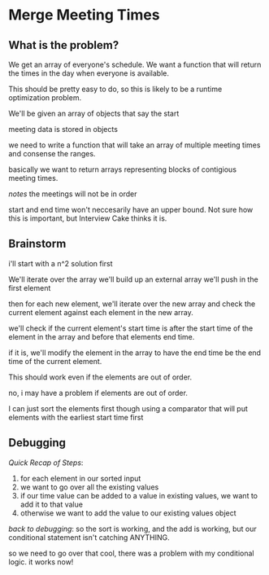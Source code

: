 # Merge Meeting Times

## What is the problem?

We get an array of everyone's schedule.
We want a function that will return the times in the day when everyone is available.

This should be pretty easy to do, so this is likely to be a runtime optimization problem.

We'll be given an array of objects that say the start

meeting data is stored in objects

we need to write a function that will take an array of multiple meeting times and consense the ranges.

basically we want to return arrays representing blocks of contigious meeting times.

_notes_ the meetings will not be in order

start and end time won't neccesarily have an upper bound. Not sure how this is important, but Interview Cake thinks it is.

## Brainstorm

i'll start with a n^2 solution first

We'll iterate over the array
we'll build up an external array
we'll push in the first element

then for each new element, we'll iterate over the new array and check the current element against each element in the new array.

we'll check if the current element's start time is after the start time of the element in the array and before that elements end time.

if it is, we'll modify the element in the array to have the end time be the end time of the current element.

This should work even if the elements are out of order.

no, i may have a problem if elements are out of order.

I can just sort the elements first though using a comparator that will put elements with the earliest start time first

## Debugging

_Quick Recap of Steps_:

1. for each element in our sorted input
2. we want to go over all the existing values
3. if our time value can be added to a value in existing values, we want to add it to that value
4. otherwise we want to add the value to our existing values object

_back to debugging_:
so the sort is working, and the add is working, but our conditional statement isn't catching ANYTHING.

so we need to go over that
cool, there was a problem with my conditional logic. it works now!
